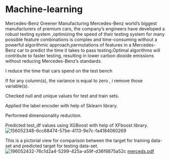 # Machine-learning
Mercedes-Benz Greener Manufacturing
Mercedes-Benz world’s biggest manufacturers of premium cars, the company’s engineers have developed a robust testing system ,optimizing the speed of their testing system for many possible feature combinations is complex and time-consuming without a powerful algorithmic approach,permutations of features in a Mercedes-Benz car to predict the time it takes to pass testing.Optimal algorithms will contribute to faster testing, resulting in lower carbon dioxide emissions without reducing Mercedes-Benz’s standards.

I reduce the time that cars spend on the test bench

If for any column(s), the variance is equal to zero , i remove those variable(s).

Checked null and unique values for test and train sets.

Applied the label encoder with help of Sklearn library.

Performed dimensionality reduction.

Predicted test_df values using XGBoost with help of XFboost library.![156052348-6cc68474-57be-4113-9e7c-fa4184060269](https://user-images.githubusercontent.com/95237822/162043029-b3fd7a9d-876a-45f9-be4c-88ee0ad0f6cb.jpg)

This is a pictorial view for comparison between the target for training data-set and predicted target for testing data-set.![196052432-76c1d2a4-5299-425a-a59f-d36f8875a52c](https://user-images.githubusercontent.com/95237822/162043573-c34bea99-40e3-4307-b261-040953e2bccb.jpg)
[merceds.pdf](https://github.com/Sanchu457/Machine-learning/files/8429486/merceds.pdf)




